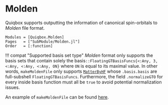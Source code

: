 # Molden

Quiqbox supports outputting the information of canonical spin-orbitals to *Molden* file format.

```@autodocs
Modules = [Quiqbox.Molden]
Pages   = ["SubModule/Molden.jl"]
Order   = [:function]
```

!!! compat "Supported basis set type"
    *Molden* format only supports the basis sets that contain solely the basis`::FloatingGTBasisFuncs{<:Any, 3, <:Any, <:Any, <:Any, ON}` where `ON` is equal to its maximal value. In other words, `makeMoldenFile` only supports [`MatterByHF`](@ref) whose `.basis.basis` are full-subshell `FloatingGTBasisFuncs`. Furthermore, the field `.normalizeGTO` for every inside basis function must all be `true` to avoid potential normalization issues.

An example of `makeMoldenFile` can be found [here](https://github.com/frankwswang/Quiqbox.jl/blob/main/examples/Jmol.jl).